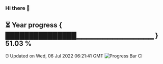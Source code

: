 ### Hi there 👋
⏳ Year progress { ███████████████▁▁▁▁▁▁▁▁▁▁▁▁▁▁▁ } 51.03 %
---
⏰ Updated on Wed, 06 Jul 2022 06:21:41 GMT
![Progress Bar CI](https://github.com/liununu/liununu/workflows/Progress%20Bar%20CI/badge.svg)
